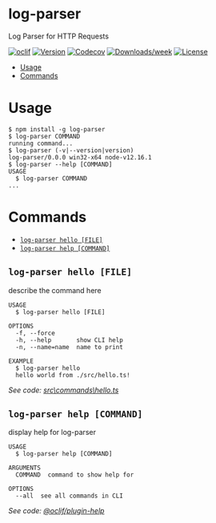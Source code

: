 log-parser
==========

Log Parser for HTTP Requests

[![oclif](https://img.shields.io/badge/cli-oclif-brightgreen.svg)](https://oclif.io)
[![Version](https://img.shields.io/npm/v/log-parser.svg)](https://npmjs.org/package/log-parser)
[![Codecov](https://codecov.io/gh/luvuong-le/log-parser-digio/branch/master/graph/badge.svg)](https://codecov.io/gh/luvuong-le/log-parser-digio)
[![Downloads/week](https://img.shields.io/npm/dw/log-parser.svg)](https://npmjs.org/package/log-parser)
[![License](https://img.shields.io/npm/l/log-parser.svg)](https://github.com/luvuong-le/log-parser-digio/blob/master/package.json)

<!-- toc -->
* [Usage](#usage)
* [Commands](#commands)
<!-- tocstop -->
# Usage
<!-- usage -->
```sh-session
$ npm install -g log-parser
$ log-parser COMMAND
running command...
$ log-parser (-v|--version|version)
log-parser/0.0.0 win32-x64 node-v12.16.1
$ log-parser --help [COMMAND]
USAGE
  $ log-parser COMMAND
...
```
<!-- usagestop -->
# Commands
<!-- commands -->
* [`log-parser hello [FILE]`](#log-parser-hello-file)
* [`log-parser help [COMMAND]`](#log-parser-help-command)

## `log-parser hello [FILE]`

describe the command here

```
USAGE
  $ log-parser hello [FILE]

OPTIONS
  -f, --force
  -h, --help       show CLI help
  -n, --name=name  name to print

EXAMPLE
  $ log-parser hello
  hello world from ./src/hello.ts!
```

_See code: [src\commands\hello.ts](https://github.com/luvuong-le/log-parser-digio/blob/v0.0.0/src\commands\hello.ts)_

## `log-parser help [COMMAND]`

display help for log-parser

```
USAGE
  $ log-parser help [COMMAND]

ARGUMENTS
  COMMAND  command to show help for

OPTIONS
  --all  see all commands in CLI
```

_See code: [@oclif/plugin-help](https://github.com/oclif/plugin-help/blob/v3.2.0/src\commands\help.ts)_
<!-- commandsstop -->
